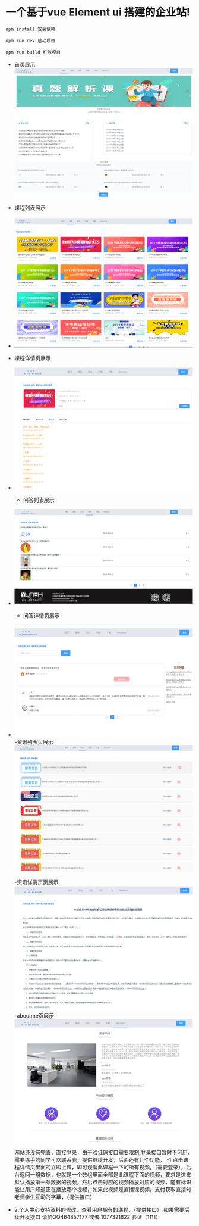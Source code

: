 # 一个基于vue Element ui 搭建的企业站!
 
```sh
npm install 安装依赖
```
```sh
npm run dev 启动项目
```
```sh
npm run build 打包项目
```

  - 首页展示
![N|Solid](https://github.com/lzr1077321622/img/blob/master/1.png?raw=true)
 - 课程列表展示
 - ![N|Solid](https://github.com/lzr1077321622/img/blob/master/2.png?raw=true)
  - 课程详情页展示
 - ![N|Solid](https://github.com/lzr1077321622/img/blob/master/9.png?raw=true)
   - 问答列表展示
 - ![N|Solid](https://github.com/lzr1077321622/img/blob/master/4.png?raw=true)
   - 问答详情页展示
 - ![N|Solid](https://github.com/lzr1077321622/img/blob/master/11.png?raw=true)
   -资讯列表页展示
    ![N|Solid](https://github.com/lzr1077321622/img/blob/master/3.png?raw=true)
 
    -资讯详情页页展示
    ![N|Solid](https://github.com/lzr1077321622/img/blob/master/7.png?raw=true)
    -aboutme页展示
    ![N|Solid](https://github.com/lzr1077321622/img/blob/master/6.png?raw=true)

   网站还没有完善，直接登录，由于验证码接口需要限制,登录接口暂时不可用，需要练手的同学可以联系我，提供继续开发，后面还有几个功能，
   -1.点击课程详情页里面的立即上课，即可观看此课程一下的所有视频，（需要登录），后台返回一组数据，也就是一个数组里面全部是此课程下面的视频，要求是进来默认播放第一条数据的视频，然后点击对应的视频播放对应的视频，能有标识能让用户知道正在播放哪个视频，如果此视频是直播课视频，支付获取直接时老师学生互动的字幕，（提供接口）
  - 2.个人中心支持资料的修改，查看用户拥有的课程，（提供接口）
   如果需要后续开发接口 请加QQ464857177 或者
   1077321622 验证（1111）


